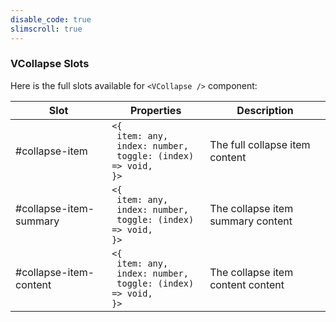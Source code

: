 ```yaml
---
disable_code: true
slimscroll: true
---
```


### VCollapse Slots

Here is the full slots available for `<VCollapse />` component:

| Slot                   | Properties                                                                                                          | Description                       |
| ---------------------- | ------------------------------------------------------------------------------------------------------------------- | --------------------------------- |
| #collapse-item         | <span class="is-array">`<{`<br/>` item: any,`<br/>` index: number,`<br/>` toggle: (index) => void,`<br/>`}>`</span> | The full collapse item content    |
| #collapse-item-summary | <span class="is-array">`<{`<br/>` item: any,`<br/>` index: number,`<br/>` toggle: (index) => void,`<br/>`}>`</span> | The collapse item summary content |
| #collapse-item-content | <span class="is-array">`<{`<br/>` item: any,`<br/>` index: number,`<br/>` toggle: (index) => void,`<br/>`}>`</span> | The collapse item content content |
